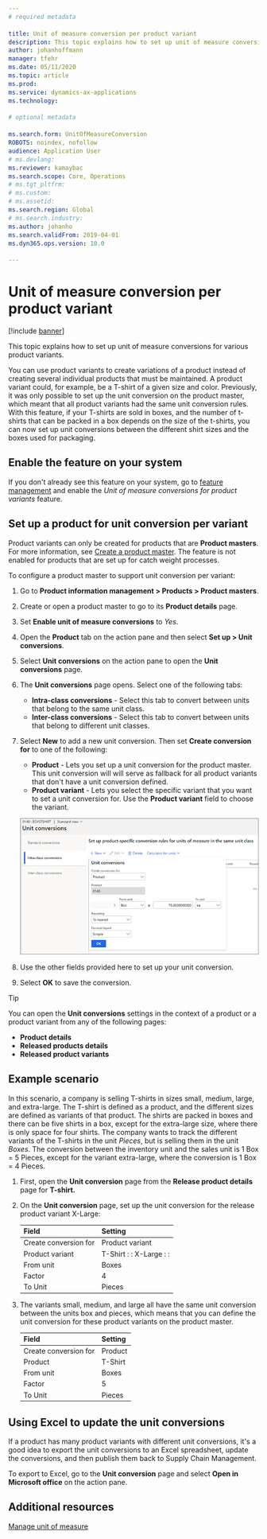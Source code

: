 ```yaml
---
# required metadata

title: Unit of measure conversion per product variant
description: This topic explains how to set up unit of measure conversions for product variants. It includes an example of the setup.
author: johanhoffmann
manager: tfehr
ms.date: 05/11/2020
ms.topic: article
ms.prod: 
ms.service: dynamics-ax-applications
ms.technology: 

# optional metadata

ms.search.form: UnitOfMeasureConversion
ROBOTS: noindex, nofollow
audience: Application User
# ms.devlang: 
ms.reviewer: kamaybac
ms.search.scope: Core, Operations
# ms.tgt_pltfrm: 
# ms.custom: 
# ms.assetid: 
ms.search.region: Global
# ms.search.industry: 
ms.author: johanho
ms.search.validFrom: 2019-04-01
ms.dyn365.ops.version: 10.0

---
```


# Unit of measure conversion per product variant

[!include [banner](../includes/banner.md)]

This topic explains how to set up unit of measure conversions for various product variants.

You can use product variants to create variations of a product instead of creating several individual products that must be maintained. A product variant could, for example, be a T-shirt of a given size and color. Previously, it was only possible to set up the unit conversion on the product master, which meant that all product variants had the same unit conversion rules. With this feature, if your T-shirts are sold in boxes, and the number of t-shirts that can be packed in a box depends on the size of the t-shirts, you can now set up unit conversions between the different shirt sizes and the boxes used for packaging.

## Enable the feature on your system

If you don't already see this feature on your system, go to [feature management](../../fin-ops-core/fin-ops/get-started/feature-management/feature-management-overview.md) and enable the *Unit of measure conversions for product variants* feature.

## Set up a product for unit conversion per variant

Product variants can only be created for products that are **Product masters**. For more information, see [Create a product master](tasks/create-product-master.md). The feature is not enabled for products that are set up for catch weight processes.

To configure a product master to support unit conversion per variant:

1. Go to **Product information management > Products > Product masters**.
1. Create or open a product master to go to its **Product details** page.
1. Set **Enable unit of measure conversions** to *Yes*.
1. Open the **Product** tab on the action pane and then select **Set up > Unit conversions**.
1. Select **Unit conversions** on the action pane to open the **Unit conversions** page.
1. The **Unit conversions** page opens. Select one of the following tabs:
    - **Intra-class conversions** - Select this tab to convert between units that belong to the same unit class.
    - **Inter-class conversions** - Select this tab to convert between units that belong to different unit classes.
1. Select **New** to add a new unit conversion. Then set **Create conversion for** to one of the following:
    - **Product** - Lets you set up a unit conversion for the product master. This unit conversion will will serve as fallback for all product variants that don't have a unit conversion defined.
    - **Product variant** - Lets you select the specific variant that you want to set a unit conversion for. Use the **Product variant** field to choose the variant.

    ![Add a new unit conversion](media/uom-new-conversion.png "Add a new unit conversion")

1. Use the other fields provided here to set up your unit conversion.
1. Select **OK** to save the conversion.

> [!TIP]
> You can open the **Unit conversions** settings in the context of a product or a product variant from any of the following pages:
> 
> - **Product details**
> - **Released products details**
> - **Released product variants**

## Example scenario

In this scenario, a company is selling T-shirts in sizes small, medium, large, and extra-large. The T-shirt is defined as a product, and the different sizes are defined as variants of that product. The shirts are packed in boxes and there can be five shirts in a box, except for the extra-large size, where there is only space for four shirts. The company wants to track the different variants of the T-shirts in the unit *Pieces*, but is selling them in the unit *Boxes*. The conversion between the inventory unit and the sales unit is 1 Box = 5 Pieces, except for the variant extra-large, where the conversion is 1 Box = 4 Pieces.

1. First, open the **Unit conversion** page from the **Release product details** page for **T-shirt.**

1. On the **Unit conversion** page, set up the unit conversion for the release product variant X-Large:

    | **Field**             | **Setting**             |
    |-----------------------|-------------------------|
    | Create conversion for | Product variant         |
    | Product variant       | T-Shirt : : X-Large : : |
    | From unit             | Boxes                   |
    | Factor                | 4                       |
    | To Unit               | Pieces                  |

1. The variants small, medium, and large all have the same unit conversion between the units box and pieces, which means that you can define the unit conversion for these product variants on the product master.

    | **Field**             | **Setting** |
    |-----------------------|-------------|
    | Create conversion for | Product     |
    | Product               | T-Shirt     |
    | From unit             | Boxes       |
    | Factor                | 5           |
    | To Unit               | Pieces      |

## Using Excel to update the unit conversions

If a product has many product variants with different unit conversions, it's a good idea to export the unit conversions to an Excel spreadsheet, update the conversions, and then publish them back to Supply Chain Management.

To export to Excel, go to the **Unit conversion** page and select **Open in Microsoft office** on the action pane.

## Additional resources

[Manage unit of measure](tasks/manage-unit-measure.md)
